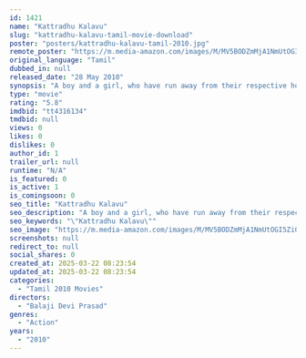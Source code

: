 ```yaml
---
id: 1421
name: "Kattradhu Kalavu"
slug: "kattradhu-kalavu-tamil-movie-download"
poster: "posters/kattradhu-kalavu-tamil-2010.jpg"
remote_poster: "https://m.media-amazon.com/images/M/MV5BODZmMjA1NmUtOGI5Zi00ZTU1LTllNDUtZmU5YWIwOWQ5OTNkXkEyXkFqcGdeQXVyOTk3NTc2MzE@._V1_SX300.jpg"
original_language: "Tamil"
dubbed_in: null
released_date: "28 May 2010"
synopsis: "A boy and a girl, who have run away from their respective homes for different reasons, meet and eventually fall in love. On their way, they commit a number of crimes."
type: "movie"
rating: "5.8"
imdbid: "tt4316134"
tmdbid: null
views: 0
likes: 0
dislikes: 0
author_id: 1
trailer_url: null
runtime: "N/A"
is_featured: 0
is_active: 1
is_comingsoon: 0
seo_title: "Kattradhu Kalavu"
seo_description: "A boy and a girl, who have run away from their respective homes for different reasons, meet and eventually fall in love. On their way, they commit a number of crimes."
seo_keywords: "\"Kattradhu Kalavu\""
seo_image: "https://m.media-amazon.com/images/M/MV5BODZmMjA1NmUtOGI5Zi00ZTU1LTllNDUtZmU5YWIwOWQ5OTNkXkEyXkFqcGdeQXVyOTk3NTc2MzE@._V1_SX300.jpg"
screenshots: null
redirect_to: null
social_shares: 0
created_at: 2025-03-22 08:23:54
updated_at: 2025-03-22 08:23:54
categories:
  - "Tamil 2010 Movies"
directors:
  - "Balaji Devi Prasad"
genres:
  - "Action"
years:
  - "2010"
---
```


